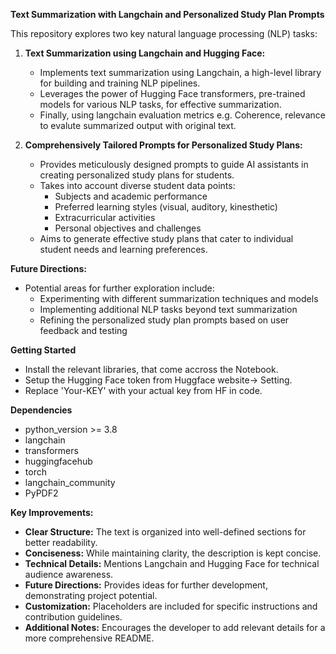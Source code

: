 **Text Summarization with Langchain and Personalized Study Plan Prompts**

This repository explores two key natural language processing (NLP) tasks:

1. **Text Summarization using Langchain and Hugging Face:**
   - Implements text summarization using Langchain, a high-level library for building and training NLP pipelines.
   - Leverages the power of Hugging Face transformers, pre-trained models for various NLP tasks, for effective summarization.
   - Finally, using langchain evaluation metrics e.g. Coherence, relevance to evalute summarized output with original text. 

2. **Comprehensively Tailored Prompts for Personalized Study Plans:**
   - Provides meticulously designed prompts to guide AI assistants in creating personalized study plans for students.
   - Takes into account diverse student data points:
     - Subjects and academic performance
     - Preferred learning styles (visual, auditory, kinesthetic)
     - Extracurricular activities
     - Personal objectives and challenges
   - Aims to generate effective study plans that cater to individual student needs and learning preferences.

**Future Directions:**

- Potential areas for further exploration include:
   - Experimenting with different summarization techniques and models
   - Implementing additional NLP tasks beyond text summarization
   - Refining the personalized study plan prompts based on user feedback and testing

**Getting Started**

- Install the relevant libraries, that come accross the Notebook.
- Setup the Hugging Face token from Huggface website-> Setting.
- Replace 'Your-KEY' with your actual key from HF in code.

**Dependencies**

- python_version >= 3.8
- langchain
- transformers
- huggingfacehub
- torch
- langchain_community
- PyPDF2

**Key Improvements:**

- **Clear Structure:** The text is organized into well-defined sections for better readability.
- **Conciseness:** While maintaining clarity, the description is kept concise.
- **Technical Details:** Mentions Langchain and Hugging Face for technical audience awareness.
- **Future Directions:** Provides ideas for further development, demonstrating project potential.
- **Customization:** Placeholders are included for specific instructions and contribution guidelines.
- **Additional Notes:** Encourages the developer to add relevant details for a more comprehensive README.

